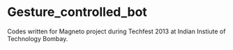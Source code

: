 # Gesture_controlled_bot
Codes written for Magneto project during Techfest 2013 at Indian Instiute of Technology Bombay.
